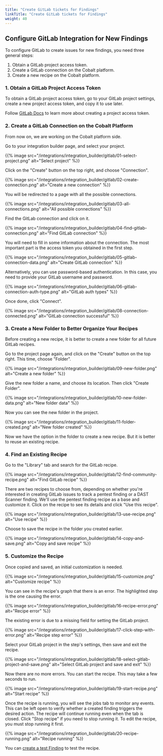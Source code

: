 ```yaml
---
title: "Create GitLab tickets for Findings"
linkTitle: "Create GitLab tickets for Findings"
weight: 40
---
```


## Configure GitLab Integration for New Findings

To configure GitLab to create issues for new findings, you need three general steps:

1. Obtain a GitLab project access token.
2. Create a GitLab connection on the Cobalt platform.
3. Create a new recipe on the Cobalt platform.

### 1. Obtain a GitLab Project Access Token

To obtain a GitLab project access token, go to your GitLab project settings, create a new project access token, and copy it to use later.

Follow [GitLab Docs](https://docs.gitlab.com/ee/user/project/settings/project_access_tokens.html) to learn more about creating a project access token.

### 2. Create a GitLab Connection on the Cobalt Platform

From now on, we are working on the Cobalt platform side.

Go to your integration builder page, and select your project.

{{% image src="/integrations/integration_builder/gitlab/01-select-project.png" alt="Select project" %}}

Click on the "Create" button on the top right, and choose "Connection".

{{% image src="/integrations/integration_builder/gitlab/02-create-connection.png" alt="Create a new connection" %}}

You will be redirected to a page with all the possible connections.

{{% image src="/integrations/integration_builder/gitlab/03-all-connections.png" alt="All possible connections" %}}

Find the GitLab connection and click on it.

{{% image src="/integrations/integration_builder/gitlab/04-find-gitlab-connection.png" alt="Find GitLab connection" %}}

You will need to fill in some information about the connection. The most important part is the access token you obtained in the first step.

{{% image src="/integrations/integration_builder/gitlab/05-gitlab-connection-data.png" alt="Create GitLab connection" %}}

Alternatively, you can use password-based authentication. In this case, you need to provide your GitLab username and password.

{{% image src="/integrations/integration_builder/gitlab/06-gitlab-connection-auth-type.png" alt="GitLab auth types" %}}

Once done, click "Connect".

{{% image src="/integrations/integration_builder/gitlab/08-connection-connected.png" alt="GitLab connection successful" %}}

### 3. Create a New Folder to Better Organize Your Recipes

Before creating a new recipe, it is better to create a new folder for all future GitLab recipes.

Go to the project page again, and click on the "Create" button on the top right. This time, choose "Folder".

{{% image src="/integrations/integration_builder/gitlab/09-new-folder.png" alt="Create a new folder" %}}

Give the new folder a name, and choose its location. Then click "Create Folder".

{{% image src="/integrations/integration_builder/gitlab/10-new-folder-data.png" alt="New folder data" %}}

Now you can see the new folder in the project.

{{% image src="/integrations/integration_builder/gitlab/11-folder-created.png" alt="New folder created" %}}

Now we have the option in the folder to create a new recipe. But it is better to reuse an existing recipe.

### 4. Find an Existing Recipe

Go to the "Library" tab and search for the GitLab recipe.

{{% image src="/integrations/integration_builder/gitlab/12-find-community-recipe.png" alt="Find GitLab recipe" %}}

There are two recipes to choose from, depending on whether you're interested in creating GitLab issues to track a pentest finding or a DAST Scanner finding. We'll use the pentest finding recipe as a base and customize it. Click on the recipe to see its details and click "Use this recipe".

{{% image src="/integrations/integration_builder/gitlab/13-use-recipe.png" alt="Use recipe" %}}

Choose to save the recipe in the folder you created earlier.

{{% image src="/integrations/integration_builder/gitlab/14-copy-and-save.png" alt="Copy and save recipe" %}}

### 5. Customize the Recipe

Once copied and saved, an initial customization is needed.

{{% image src="/integrations/integration_builder/gitlab/15-customize.png" alt="Customize recipe" %}}

You can see in the recipe's graph that there is an error. The highlighted step is the one causing the error.

{{% image src="/integrations/integration_builder/gitlab/16-recipe-error.png" alt="Recipe error" %}}

The existing error is due to a missing field for setting the GitLab project.

{{% image src="/integrations/integration_builder/gitlab/17-click-step-with-error.png" alt="Recipe step error" %}}

Select your GitLab project in the step's settings, then save and exit the recipe.

{{% image src="/integrations/integration_builder/gitlab/18-select-gitlab-project-and-save.png" alt="Select GitLab project and save and exit" %}}

Now there are no more errors. You can start the recipe. This may take a few seconds to run.

{{% image src="/integrations/integration_builder/gitlab/19-start-recipe.png" alt="Start recipe" %}}

Once the recipe is running, you will see the jobs tab to monitor any events. This can be left open to verify whether a created finding triggers the desired action. The recipe will continue running even when the tab is closed. Click "Stop recipe" if you need to stop running it. To edit the recipe, you must stop running it first.

{{% image src="/integrations/integration_builder/gitlab/20-recipe-running.png" alt="Recipe running" %}}

You can [create a test Finding](/integrations/development/create-test-finding/) to test the recipe.


